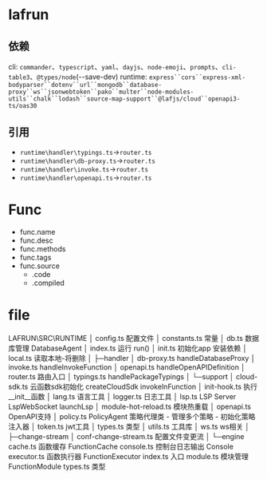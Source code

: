 # lafrun

## 依赖
cli: `commander`、`typescript`、`yaml`、`dayjs`、`node-emoji`、`prompts`、`cli-table3`、`@types/node`(--save-dev)
runtime: `express``cors``express-xml-bodyparser``dotenv``url``mongodb``database-proxy``ws``jsonwebtoken``pako``multer``node-modules-utils``chalk``lodash``source-map-support``@lafjs/cloud``openapi3-ts/oas30`

## 引用
- `runtime\handler\typings.ts`->`router.ts`
- `runtime\handler\db-proxy.ts`->`router.ts`
- `runtime\handler\invoke.ts`->`router.ts`
- `runtime\handler\openapi.ts`->`router.ts`

# Func
- func.name
- func.desc
- func.methods
- func.tags
- func.source
    - .code
    - .compiled

# file
LAFRUN\SRC\RUNTIME
│  config.ts  配置文件
│  constants.ts  常量
│  db.ts 数据库管理 DatabaseAgent
│  index.ts 运行 run()
│  init.ts  初始化app 安装依赖
│  local.ts  读取本地-将删除
│
├─handler
│      db-proxy.ts handleDatabaseProxy
│      invoke.ts handleInvokeFunction
│      openapi.ts handleOpenAPIDefinition
│      router.ts 路由入口
│      typings.ts handlePackageTypings
│
└─support
    │  cloud-sdk.ts 云函数sdk初始化
                    createCloudSdk
                    invokeInFunction
    │  init-hook.ts 执行__init__函数
    │  lang.ts  语言工具
    │  logger.ts 日志工具
    │  lsp.ts LSP Server  LspWebSocket launchLsp
    │  module-hot-reload.ts 模块热重载
    │  openapi.ts OpenAPI支持
    │  policy.ts  PolicyAgent 
                    策略代理类
                     - 管理多个策略
                     - 初始化策略注入器
    │  token.ts jwt工具
    │  types.ts 类型
    │  utils.ts 工具库
    │  ws.ts ws相关
    │
    ├─change-stream
    │      conf-change-stream.ts 配置文件变更流
    │
    └─engine
            cache.ts 函数缓存 FunctionCache
            console.ts 控制台日志输出 Console
            executor.ts 函数执行器 FunctionExecutor
            index.ts 入口
            module.ts 模块管理 FunctionModule
            types.ts 类型